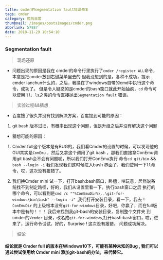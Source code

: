 ```yaml
---
title: cmder的segmentation fault错误修复
tags: cmder
category: 爬坑日常
thumbnail: /images/postsimages/cmder.png
abbrlink: 57887
date: 2018-11-29 10:54:10
---
```


### Segmentation fault

> 现场还原

+ 问题出现的原因是我在 cmder的命令行里执行了`cmder /register ALL`命令，本意是把cmder放到右键菜单里去的
但我没想到的是，各种不成功，提示cmder lanchun什么的，之后，我换在了windows自带的cmd中执行这个命令，成功了。
但是令人疑惑的是cmder的bash窗口就此开始抽疯，`cd` 命令可以使用 `ll`、`ls`之类的命令直接抛出`Segmentation fault`
错误。

> 实验过程&&猜想

+  百度搜了很久并没有找到解决方案，百度提到可能的原因：

1. git bash 版本过旧，有概率出现这个问题，但是升级之后并没有解决这个问题

+ 猜想可能的原因：

1. Cmder full这个版本是有BUG的，我们看Cmder的设置的时候，可以发现他的GUI其实是`ConEmu`
，然后又拿这个调用了git bash ，那我们直接拿ConEmu调用git bash会不会有问题呢，所以我们打开ConEmu执行
命令`cd git/bin` && `bash --login -i` 我们发现我们这时候进入bash 界面了，我们使用一下`ll`命令，哎，这次没有报错了。

2. 我们换Cmder mini 试一下，打开bash:bash窗口，卧槽，啥玩意，居然说系统找不到制定路径，好的，我们从设置里看一下，执行bash窗口之后
执行的哪个命令，可以看到是`cmd /c ""%ConEmuDir%\..\git-for-windows\bin\bash" --login -i"` ,我们打开安装目录，看一下，我去！
`ConEmuDir` 的上级根本没有`git-for-windows`目录，好吧，你赢了，而在full版本中是有的！！！ 我后来找到我git-bash的安装目录，复制整个文件夹
到cmder的`Vender` 目录，改名成`git-for-windows`,打开bash:bash窗口，哎，进来了，运行命令试试，好的，Surprise ! 这次没有报错。
问题成功解决。

> 结论 

#### 结论就是 Cmder full 的版本在Windows10下，可能有某种未知的Bug , 我们可以通过尝试使用给 Cmder mini 添加git-bash的办法，来代替它。